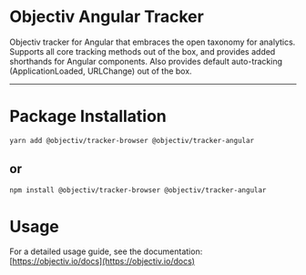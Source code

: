 # Objectiv Angular Tracker 

Objectiv tracker for Angular that embraces the open taxonomy for analytics. Supports all core tracking methods out of the box, and provides added shorthands for Angular components. Also provides default auto-tracking (ApplicationLoaded, URLChange) out of the box.

---
# Package Installation

```sh
yarn add @objectiv/tracker-browser @objectiv/tracker-angular
```

## or
```sh
npm install @objectiv/tracker-browser @objectiv/tracker-angular
```

# Usage
For a detailed usage guide, see the documentation: [https://objectiv.io/docs](https://objectiv.io/docs)
